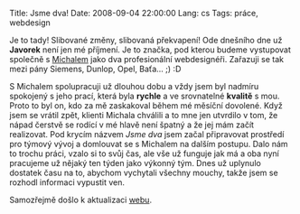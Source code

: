 Title: Jsme dva!
Date: 2008-09-04 22:00:00
Lang: cs
Tags: práce, webdesign

Je to tady! Slibované změny, slibovaná překvapení! Ode dnešního dne už **Javorek** není jen mé příjmení. Je to značka, pod kterou budeme vystupovat společně s [Michalem](http://gringo.profitux.cz/) jako dva profesionální webdesignéři. Zařazuji se tak mezi pány Siemens, Dunlop, Opel, Baťa… ;) :D

S Michalem spolupracuji už dlouhou dobu a vždy jsem byl nadmíru spokojený s jeho prací, která byla **rychle** a ve srovnatelné **kvalitě** s mou. Proto to byl on, kdo za mě zaskakoval během mé měsíční dovolené. Když jsem se vrátil zpět, klienti Michala chválili a to mne jen utvrdilo v tom, že nápad čerstvě se rodící v mé hlavě není špatný a že jej mám začít realizovat. Pod krycím názvem *Jsme dva* jsem začal připravovat prostředí pro týmový vývoj a domlouvat se s Michalem na dalším postupu. Dalo nám to trochu práci, vzalo si to svůj čas, ale vše už funguje jak má a oba nyní pracujeme už nějaký ten týden jako výkonný tým. Dnes už uplynulo dostatek času na to, abychom vychytali všechny mouchy, takže jsem se rozhodl informaci vypustit ven.

Samozřejmě došlo k aktualizaci [webu](http://www.javorek.net).
